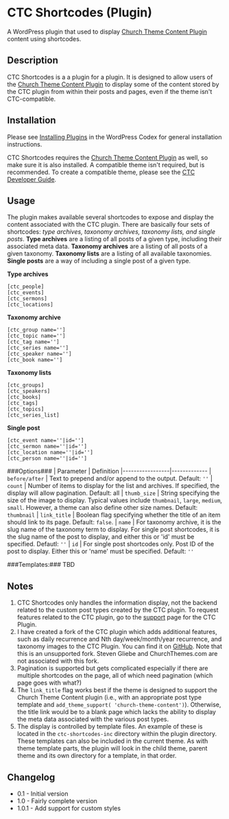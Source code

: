 CTC Shortcodes (Plugin)
==========================

A WordPress plugin that used to display [Church Theme Content Plugin](http://wordpress.org/plugins/church-theme-content/) content using shortcodes.

Description
-----------

CTC Shortcodes is a a plugin for a plugin. It is designed to allow users of the [Church Theme Content Plugin](http://wordpress.org/plugins/church-theme-content/) to display some of the content stored by the CTC plugin from within their posts and pages, even if the theme isn't CTC-compatible. 

Installation
------------

Please see [Installing Plugins](http://codex.wordpress.org/Managing_Plugins#Installing_Plugins) in the WordPress Codex for general installation instructions.

CTC Shortcodes requires the [Church Theme Content Plugin](http://wordpress.org/plugins/church-theme-content/) as well, so make sure it is also installed. A compatible theme isn't required, but is recommended. To create a compatible theme, please see the [CTC Developer Guide](http://churchthemes.com/guides/developer/church-theme-content/).

Usage
-----

The plugin makes available several shortcodes to expose and display the content associated with the CTC plugin. There are basically four sets of shortcodes: *type archives, taxonomy archives, taxonomy lists, and single posts*. **Type archives** are a listing of all posts of a given type, including their associated meta data. **Taxonomy archives** are a listing of all posts of a given taxonomy. **Taxonomy lists** are a listing of all available taxonomies. **Single posts** are a way of including a single post of a given type. 

**Type archives**
```
[ctc_people]
[ctc_events]
[ctc_sermons]
[ctc_locations]
```
**Taxonomy archive**
```
[ctc_group name='']
[ctc_topic name='']
[ctc_tag name='']
[ctc_series name='']
[ctc_speaker name='']
[ctc_book name='']
```
**Taxonomy lists**
```
[ctc_groups]
[ctc_speakers]
[ctc_books]
[ctc_tags]
[ctc_topics]
[ctc_series_list]
```
**Single post**
```
[ctc_event name=''|id='']
[ctc_sermon name=''|id='']
[ctc_location name=''|id='']
[ctc_person name=''|id='']
```

###Options###
| Parameter 			| Definition 
|-----------------|-------------
| `before/after`  | Text to prepend and/or append to the output. Default: `''`
| `count` 				| Number of items to display for the list and archives. If specified, the display will allow pagination. Default: all
| `thumb_size`		| String specifying the size of the image to display. Typical values include `thumbnail`, `large`, `medium`, `small`. However, a theme can also define other size names. Default: `thumbnail`
| `link_title`		| Boolean flag specifying whether the title of an item should link to its page. Default: `false`.
| `name`					| For taxonomy archive, it is the slug name of the taxonomy term to display. For single post shortcodes, it is the slug name of the post to display, and either this or 'id' must be specified. Defautl: `''`
| `id`						| For single post shortcodes only. Post ID of the post to display. Either this or 'name' must be specified. Default: `''`
			
###Templates:###
TBD

Notes
-----

1. CTC Shortcodes only handles the information display, not the backend related to the custom post types created by the CTC plugin. To request features related to the CTC plugin, go to the [support](http://wordpress.org/plugin/support/church-theme-content/) page for the CTC Plugin.
2. I have created a fork of the CTC plugin which adds additional features, such as daily recurrence and Nth day/week/month/year recurrence, and taxonomy images to the CTC Plugin. You can find it on [GitHub](http://github.com/serranoabq/church-theme-content/develop). Note that this is an unsupported fork. Steven Gliebe and ChurchThemes.com are not associated with this fork.
3. Pagination is supported but gets complicated especially if there are multiple shortcodes on the page, all of which need pagination (which page goes with what?)
4. The `link_title` flag works best if the theme is designed to support the Church Theme Content plugin (i.e., with an appropriate post type template and `add_theme_support( 'church-theme-content')`). Otherwise, the title link would be to a blank page which lacks the ability to display the meta data associated with the various post types.
5. The display is controlled by template files. An example of these is located in the `ctc-shortcodes-inc` directory within the plugin directory. These templates can also be included in the current theme. As with theme template parts, the plugin will look in the child theme, parent theme and its own directory for a template, in that order. 


Changelog
---------

* 0.1 	- Initial version
* 1.0 	- Fairly complete version
* 1.0.1	- Add support for custom styles
